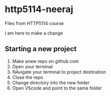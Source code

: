 # http5114-neeraj
Files from HTTP5114 course

I am here to make a change

## Starting a new project

1. Make anew repo on github.com
2. Open your terminal
3. NAvigate your terminal to project destination
4. Close the repo
5. Change directory into the new folder
6. Open VScode and point to the same folder
